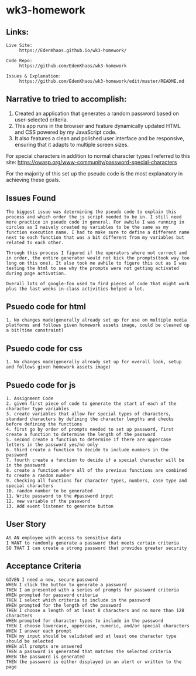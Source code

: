 # wk3-homework

## Links:
```
Live Site: 
     https://EdenKhaos.github.io/wk3-homework/
   
Code Repo: 
     https://github.com/EdenKhaos/wk3-homework 
  
Issues & Explanation:
     https://github.com/EdenKhaos/wk3-homework/edit/master/README.md

```
## Narrative to tried to accomplish:

1. Created an application that generates a random password based on user-selected criteria. 
2. This app runs in the browser and feature dynamically updated HTML and CSS powered by my JavaScript code.
3. It also features a clean and polished user interface and be responsive, ensuring that it adapts to multiple screen sizes.

For special characters in addition to normal character types I referred to this site: https://owasp.org/www-community/password-special-characters

For the majority of this set up the pseudo code is the most explanatory in achieving these goals.


## Issues Found
```
The biggest issue was determining the pseudo code to explain this process and which order the js script needed to be in. I still need more practice in pseudo code in general. For awhile I was running in circles as I naively created my variables to be the same as my function execution name. I had to make sure to define a different name next to each function that was a bit different from my variables but related to each other.

Through this process I figured if the operators where not correct and in order, the entire generator would not kick the prompts(took way too long on this one). It also took me awhile to figure this out as I was testing the html to see why the prompts were not getting activated during page activation.

Overall lots of google-foo used to find pieces of code that might work plus the last weeks in-class activities helped a lot. 

```

## Psuedo code for html

```
1. No changes made(generally already set up for use on multiple media platforms and follows given homework assets image, could be cleaned up a bit(time constraint)

```
## Psuedo code for css

```
1. No changes made(generally already set up for overall look, setup and follows given homework assets image)

```
## Psuedo code for js

```
1. Assignment Code
2. given first piece of code to generate the start of each of the character type variables
3. create variables that allow for special types of characters, standard characters by defining the character lengths and checks before defining the functions
4. first go by order of prompts needed to set up password, first create a function to determine the length of the password
5. second create a function to determine if there are uppercase letters in the password yes/no only
6. third create a function to decide to include numbers in the password
7. fourth create a function to decide if a special character will be in the password
8. create a function where all of the previous functions are combined to create a random number
9. checking all functions for character types, numbers, case type and special characters
10. random number to be generated
11. Write password to the #password input
12. new variable of the password
13. Add event listener to generate button
```
## User Story

```
AS AN employee with access to sensitive data
I WANT to randomly generate a password that meets certain criteria
SO THAT I can create a strong password that provides greater security
```

## Acceptance Criteria

```
GIVEN I need a new, secure password
WHEN I click the button to generate a password
THEN I am presented with a series of prompts for password criteria
WHEN prompted for password criteria
THEN I select which criteria to include in the password
WHEN prompted for the length of the password
THEN I choose a length of at least 8 characters and no more than 128 characters
WHEN prompted for character types to include in the password
THEN I choose lowercase, uppercase, numeric, and/or special characters
WHEN I answer each prompt
THEN my input should be validated and at least one character type should be selected
WHEN all prompts are answered
THEN a password is generated that matches the selected criteria
WHEN the password is generated
THEN the password is either displayed in an alert or written to the page


